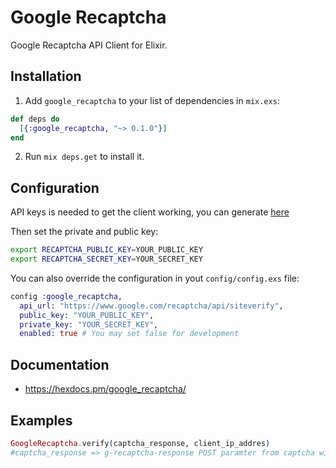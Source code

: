 # Google Recaptcha

Google Recaptcha API Client for Elixir.

## Installation

  1. Add `google_recaptcha` to your list of dependencies in `mix.exs`:

  ```elixir
  def deps do
    [{:google_recaptcha, "~> 0.1.0"}]
  end
  ```

  2. Run `mix deps.get` to install it.

## Configuration

API keys is needed to get the client working, you can generate [here](https://www.google.com/recaptcha/admin)

Then set the private and public key:

```bash
export RECAPTCHA_PUBLIC_KEY=YOUR_PUBLIC_KEY
export RECAPTCHA_SECRET_KEY=YOUR_SECRET_KEY
``` 

You can also override the configuration in yout `config/config.exs` file: 

```elixir
config :google_recaptcha,
  api_url: "https://www.google.com/recaptcha/api/siteverify",
  public_key: "YOUR_PUBLIC_KEY",
  private_key: "YOUR_SECRET_KEY",
  enabled: true # You may set false for development
```

## Documentation

  * https://hexdocs.pm/google_recaptcha/

## Examples

```elixir
GoogleRecaptcha.verify(captcha_response, client_ip_addres)
#captcha_response => g-recaptcha-response POST paramter from captcha widget
```
